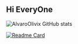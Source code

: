 ## Hi EveryOne



![AlvaroOlivix GitHub stats](https://github-readme-stats.vercel.app/api?username=AlvaroOlivix&show_icons=true&theme=dark)

[![Readme Card](https://github-readme-stats.vercel.app/api/pin/?username=AlvaroOlivix&repo=AMV_Movies_2024)]([https://github.com/AlvaroOlivix/AMV_Movies_2024])

